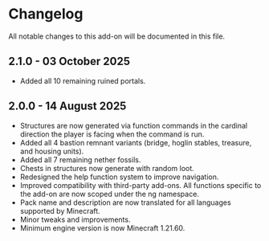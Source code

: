 # Changelog

All notable changes to this add-on will be documented in this file.

## 2.1.0 - 03 October 2025

- Added all 10 remaining ruined portals.

## 2.0.0 - 14 August 2025

- Structures are now generated via function commands in the cardinal direction the player is facing when the command is run.
- Added all 4 bastion remnant variants (bridge, hoglin stables, treasure, and housing units).
- Added all 7 remaining nether fossils.
- Chests in structures now generate with random loot.
- Redesigned the help function system to improve navigation.
- Improved compatibility with third-party add-ons. All functions specific to the add-on are now scoped under the ng namespace.
- Pack name and description are now translated for all languages supported by Minecraft.
- Minor tweaks and improvements.
- Minimum engine version is now Minecraft 1.21.60.
